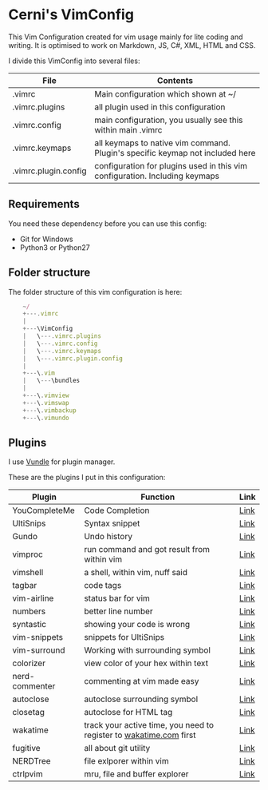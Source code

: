 # Cerni's VimConfig
This Vim Configuration created for vim usage mainly for lite coding and writing. It is optimised to work on Markdown, JS, C#, XML, HTML and CSS.

I divide this VimConfig into several files:

| File | Contents |
| --- | --- |
| .vimrc | Main configuration which shown at ~/ |
| .vimrc.plugins | all plugin used in this configuration |
| .vimrc.config | main configuration, you usually see this within main .vimrc |
| .vimrc.keymaps | all keymaps to native vim command. Plugin's specific keymap not included here |
| .vimrc.plugin.config | configuration for plugins used in this vim configuration. Including keymaps |

## Requirements
You need these dependency before you can use this config:
- Git for Windows
- Python3 or Python27

## Folder structure
The folder structure of this vim configuration is here:

```javascript
    ~/
    +---.vimrc
    |
    +---\VimConfig
    |   \---.vimrc.plugins
    |   \---.vimrc.config
    |   \---.vimrc.keymaps
    |   \---.vimrc.plugin.config
    |
    +---\.vim
    |   \---\bundles
    |
    +---\.vimview
    +---\.vimswap
    +---\.vimbackup
    +---\.vimundo
```

## Plugins
I use [Vundle](https://github.com/VundleVim/Vundle.vim) for plugin manager.

These are the plugins I put in this configuration:

| Plugin | Function | Link |
| --- | --- | --- |
| YouCompleteMe | Code Completion | [Link](https://github.com/Valloric/YouCompleteMe) |
| UltiSnips | Syntax snippet | [Link](https://github.com/sirver/ultisnips) |
| Gundo | Undo history | [Link](https://github.com/sjl/Gundo.vim) |
| vimproc | run command and got result from within vim | [Link](https://github.com/shougo/vimproc.vim) |
| vimshell | a shell, within vim, nuff said | [Link](https://github.com/shougo/vimshell.vim) |
| tagbar | code tags | [Link](https://github.com/majutsushi/tagbar) |
| vim-airline | status bar for vim | [Link](https://github.com/bling/vim-airline) |
| numbers | better line number | [Link](https://github.com/myusuf3/numbers.vim) |
| syntastic | showing your code is wrong | [Link](https://github.com/scrooloose/syntastic) |
| vim-snippets | snippets for UltiSnips | [Link](https://github.com/honza/vim-snippets) |
| vim-surround | Working with surrounding symbol | [Link](https://github.com/tpope/vim-surround) |
| colorizer | view color of your hex within text | [Link](https://github.com/lilydjwg/colorizer) |
| nerd-commenter | commenting at vim made easy | [Link](https://github.com/scrooloose/nerdcommenter) |
| autoclose | autoclose surrounding symbol | [Link](https://github.com/Townk/vim-autoclose) |
| closetag | autoclose for HTML tag | [Link](https://github.com/vim-scripts/closetag.vim) |
| wakatime | track your active time, you need to register to [wakatime.com](https://wakatime.com/) first | [Link](https://github.com/wakatime/vim-wakatime) |
| fugitive | all about git utility | [Link](https://github.com/tpope/vim-fugitive) |
| NERDTree | file exlporer within vim | [Link](https://github.com/scrooloose/nerdtree) |
| ctrlpvim | mru, file and buffer explorer | [Link](https://github.com/ctrlpvim/ctrlp.vim) |

